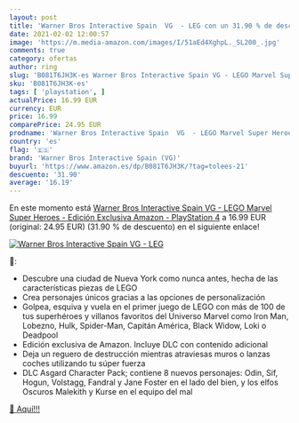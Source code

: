 ```yaml
---
layout: post
title: 'Warner Bros Interactive Spain  VG  - LEG con un 31.90 % de descuento'
date: 2021-02-02 12:00:57
image: 'https://m.media-amazon.com/images/I/51aEd4XghpL._SL200_.jpg'
comments: true
category: ofertas
author: ring
slug: 'B081T6JH3K-es Warner Bros Interactive Spain VG - LEGO Marvel Super...'
sku: 'B081T6JH3K-es'
tags: [ 'playstation', ]
actualPrice: 16.99 EUR
currency: EUR
price: 16.99
comparePrice: 24.95 EUR
prodname: 'Warner Bros Interactive Spain  VG  - LEGO Marvel Super Heroes - Edición Exclusiva Amazon - PlayStation 4'
country: 'es'
flag: '🇪🇸'
brand: 'Warner Bros Interactive Spain (VG)'
buyurl: 'https://www.amazon.es/dp/B081T6JH3K/?tag=tolees-21'
descuento: '31.90'
average: '16.19'
---
```


En este momento está [Warner Bros Interactive Spain  VG  - LEGO Marvel Super Heroes - Edición Exclusiva Amazon - PlayStation 4](https://www.amazon.es/dp/B081T6JH3K/?tag=tolees-21) a 16.99 EUR (original: 24.95 EUR) (31.90 %  de descuento) en el siguiente enlace!

[![Warner Bros Interactive Spain  VG  - LEG](https://m.media-amazon.com/images/I/51aEd4XghpL._SL200_.jpg)](https://www.amazon.es/dp/B081T6JH3K/?tag=tolees-21)

🔎:

- Descubre una ciudad de Nueva York como nunca antes, hecha de las características piezas de LEGO
- Crea personajes únicos gracias a las opciones de personalización
- Golpea, esquiva y vuela en el primer juego de LEGO con más de 100 de tus superhéroes y villanos favoritos del Universo Marvel como Iron Man, Lobezno, Hulk, Spider-Man, Capitán América, Black Widow, Loki o Deadpool
- Edición exclusiva de Amazon. Incluye DLC con contenido adicional
- Deja un reguero de destrucción mientras atraviesas muros o lanzas coches utilizando tu súper fuerza
- DLC Asgard Character Pack; contiene 8 nuevos personajes: Odin, Sif, Hogun, Volstagg, Fandral y Jane Foster en el lado del bien, y los elfos Oscuros Malekith y Kurse en el equipo del mal

[🛒 Aquí!!!](https://www.amazon.es/dp/B081T6JH3K/?tag=tolees-21)
